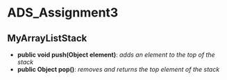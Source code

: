 # ADS_Assignment3

## MyArrayListStack

- **public void push(Object element)**: *adds an element to the top of the stack*
- **public Object pop()**: *removes and returns the top element of the stack*
